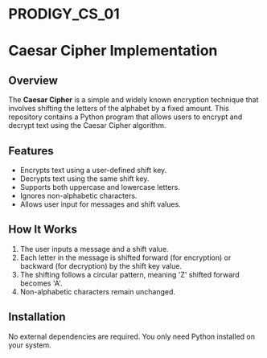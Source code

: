 # PRODIGY_CS_01

# Caesar Cipher Implementation

## Overview
The **Caesar Cipher** is a simple and widely known encryption technique that involves shifting the letters of the alphabet by a fixed amount. This repository contains a Python program that allows users to encrypt and decrypt text using the Caesar Cipher algorithm.

## Features
- Encrypts text using a user-defined shift key.
- Decrypts text using the same shift key.
- Supports both uppercase and lowercase letters.
- Ignores non-alphabetic characters.
- Allows user input for messages and shift values.

## How It Works
1. The user inputs a message and a shift value.
2. Each letter in the message is shifted forward (for encryption) or backward (for decryption) by the shift key value.
3. The shifting follows a circular pattern, meaning 'Z' shifted forward becomes 'A'.
4. Non-alphabetic characters remain unchanged.

## Installation
No external dependencies are required. You only need Python installed on your system.






